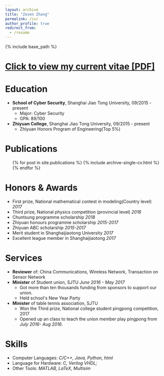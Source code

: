 ```yaml
---
layout: archive
title: "Zesen Zhang"
permalink: /cv/
author_profile: true
redirect_from:
  - /resume
---
```


{% include base_path %}

[Click to view my current vitae [PDF]](/files/ZesenZhang_CV.pdf)
======

Education
======
* **School of Cyber Security**, Shanghai Jiao Tong University, 09/2015 - present
  * Major: Cyber Security
  * GPA: 89/100
* **Zhiyuan College**, Shanghai Jiao Tong University, 09/2015 - present
  * Zhiyuan Honors Program of Engineering(Top 5%)

Publications
======
  <ul>{% for post in site.publications %}
    {% include archive-single-cv.html %}
  {% endfor %}</ul>

Honors & Awards
======
* First prize, National mathematical contest in modeling(Country level)  <i>2017</i>
* Third prize, National physics competition (provincial level)  <i>2016</i>
* Chuntsung programme scholarship  <i>2018</i>
* Zhiyuan honours programme scholarship  <i>2015-2017</i>
* Zhiyuan ABC scholarship  <i>2015-2017</i>
* Merit student in Shanghaijiaotong University  <i>2017</i>
* Excellent league member in Shanghaijiaotong  <i>2017</i>


Services
======
* **Reviewer** of: China Communications, Wireless Network, Transaction on Sensor Network
* **Minister** of Student union, SJTU  <i>June 2016 - May 2017</i>
  * Got more than ten thousands funding from sponsors to support our union.
  * Held school's New Year Party
* **Minister** of table tennis association, SJTU
  * Won the Third prize, National college student pingpong competition, 2017
  * Opened up an class to teach the union member play pingpong from <i>July 2016- Aug 2016</i>.

Skills
======
* Computer Languages: <i>C/C++, Java, Python, html</i>
* Language for Hardware: <i>C, Verilog VHDL;</i>
* Other Tools: <i>MATLAB, LaTeX, Multisim</i>
  
<!-- Talks
======
  <ul>{% for post in site.talks %}
    {% include archive-single-talk-cv.html %}
  {% endfor %}</ul> -->
  



